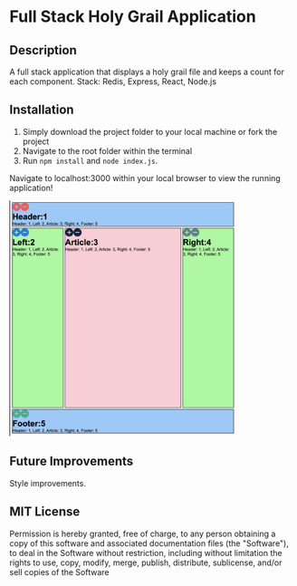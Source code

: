 # Full Stack Holy Grail Application

## Description

A full stack application that displays a holy grail file and keeps a count for each component. 
Stack: Redis, Express, React, Node.js

## Installation

1. Simply download the project folder to your local machine or fork the project
2. Navigate to the root folder within the terminal
3. Run <code>npm install</code> and <code>node index.js</code>.

Navigate to localhost:3000 within your local browser to view the running application!

<img src="SS.jpeg" width="400px"/>

## Future Improvements

Style improvements. 

## MIT License

Permission is hereby granted, free of charge, to any person obtaining a copy
of this software and associated documentation files (the "Software"), to deal
in the Software without restriction, including without limitation the rights
to use, copy, modify, merge, publish, distribute, sublicense, and/or sell
copies of the Software
